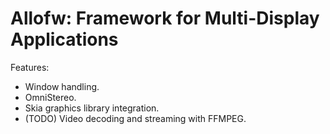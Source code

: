Allofw: Framework for Multi-Display Applications
====

Features:

* Window handling.
* OmniStereo.
* Skia graphics library integration.
* (TODO) Video decoding and streaming with FFMPEG.

